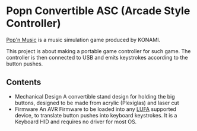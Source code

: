 Popn Convertible ASC (Arcade Style Controller)
==============================================

[Pop'n Music][popnwiki] is a music simulation game produced by KONAMI.

This project is about making a portable game controller for such game. The controller is then connected to USB and emits keystrokes according to the button pushes.

Contents
--------
 * Mechanical Design
   A convertible stand design for holding the big buttons, designed to be made from acrylic (Plexiglas) and laser cut
 * Firmware
   An AVR Firmware to be loaded into any [LUFA][] supported device, to translate button pushes into keyboard keystrokes. It is a Keyboard HID and requires no driver for most OS.

[popnwiki]: http://en.wikipedia.org/wiki/Pop'n_Music
[LUFA]: http://www.fourwalledcubicle.com/LUFA.php "Lightweight USB Framework for AVRs"


